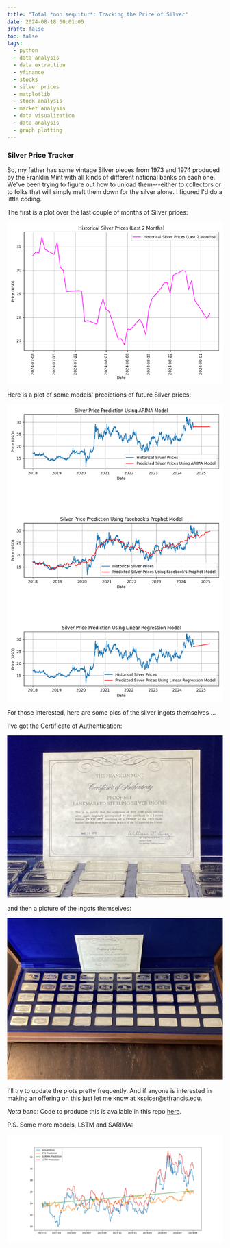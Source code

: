 ```yaml
---
title: "Total *non sequitur*: Tracking the Price of Silver"
date: 2024-08-18 00:01:00
draft: false
toc: false
tags:
  - python
  - data analysis
  - data extraction
  - yfinance
  - stocks
  - silver prices
  - matplotlib
  - stock analysis
  - market analysis
  - data visualization
  - data analysis
  - graph plotting
---
```


### Silver Price Tracker

So, my father has some vintage Silver pieces from 1973 and 1974 produced by the Franklin Mint with all kinds of different national banks on each one.  We've been trying to figure out how to unload them---either to collectors or to folks that will simply melt them down for the silver alone.  I figured I'd do a little coding.

The first is a plot over the last couple of months of Silver prices:

![silver_price_last_couple_of_months](/images/imgforblogposts/post_35/last_couple_of_months_plot.png)

Here is a plot of some models' predictions of future Silver prices:

![silver_price_prediction_models](/images/imgforblogposts/post_35/all_models_silver_prices.png)

For those interested, here are some pics of the silver ingots themselves ...

I've got the Certificate of Authentication:

![authenticity](/images/imgforblogposts/post_35/IMG_0016.jpeg)

and then a picture of the ingots themselves:

![ingots](/images/imgforblogposts/post_35/IMG_0017.jpeg)

I'll try to update the plots pretty frequently. And if anyone is interested in making an offering on this just let me know at [kspicer@stfrancis.edu](mailto:kspicer@stfrancis.edu).

*Nota bene*: Code to produce this is available in this repo [here](https://github.com/kspicer80/silver_price_tracking).

P.S. Some more models, LSTM and SARIMA:

![lstm_and_sarima_model_plots](static/images/imgforblogposts/post_35/lstm_and_other_model_predictions.png)

